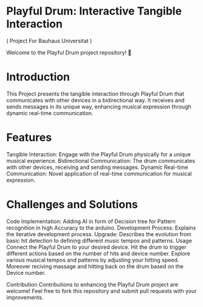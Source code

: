 # Playful Drum: Interactive Tangible Interaction 
( Project For Bauhaus Universitat ) 


Welcome to the Playful Drum project repository! 🥁

# Introduction
This Project presents the tangible interaction through Playful Drum that communicates with other devices in a bidirectional way. It receives and sends messages in its unique way, enhancing musical expression through dynamic real-time communication.

# Features
Tangible Interaction: Engage with the Playful Drum physically for a unique musical experience.
Bidirectional Communication: The drum communicates with other devices, receiving and sending messages.
Dynamic Real-time Communication: Novel application of real-time communication for musical expression.

# Challenges and Solutions
Code Implementation: Adding AI in form of Decision tree for Pattern recognition in high Accuracy to the arduino.
Development Process: Explains the iterative development process.
Upgrade: Describes the evolution from basic hit detection to defining different music tempos and patterns.
Usage
Connect the Playful Drum to your desired device.
Hit the drum to trigger different actions based on the number of hits and device number.
Explore various musical tempos and patterns by adjusting your hitting speed.
Moreover reciving massage and hitting back on the drum based on the Device number.

Contribution
Contributions to enhancing the Playful Drum project are welcome! Feel free to fork this repository and submit pull requests with your improvements.
